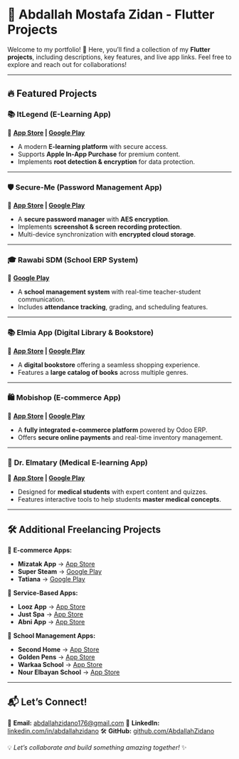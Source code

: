 # 🎨 **Abdallah Mostafa Zidan - Flutter Projects**

Welcome to my portfolio! 🚀 Here, you’ll find a collection of my **Flutter projects**, including descriptions, key features, and live app links. Feel free to explore and reach out for collaborations!

---

## 🔥 **Featured Projects**

### 📚 **ItLegend (E-Learning App)**
📲 **[App Store](https://apps.apple.com/us/app/it-legend/id6446231104) | [Google Play](https://play.google.com/store/apps/details?id=com.itlegend.itlegendapp)**

- A modern **E-learning platform** with secure access.
- Supports **Apple In-App Purchase** for premium content.
- Implements **root detection & encryption** for data protection.

---

### 🛡 **Secure-Me (Password Management App)**
📲 **[App Store](https://apps.apple.com/us/app/secure-me-app/id6667112182) | [Google Play](https://play.google.com/store/apps/details?id=com.hubinterface.secureme)**

- A **secure password manager** with **AES encryption**.
- Implements **screenshot & screen recording protection**.
- Multi-device synchronization with **encrypted cloud storage**.

---

### 🎓 **Rawabi SDM (School ERP System)**
📲 **[Google Play](https://play.google.com/store/apps/details?id=com.hubinterface.rawabisdm)**

- A **school management system** with real-time teacher-student communication.
- Includes **attendance tracking**, grading, and scheduling features.

---

### 📚 **Elmia App (Digital Library & Bookstore)**
📲 **[App Store](https://apps.apple.com/us/app/elmia-bookstore/id6511247597) | [Google Play](https://play.google.com/store/apps/details?id=com.elmia.app)**

- A **digital bookstore** offering a seamless shopping experience.
- Features a **large catalog of books** across multiple genres.

---

### 🛍 **Mobishop (E-commerce App)**
📲 **[App Store](https://apps.apple.com/us/app/mobishop/id6469453805) | [Google Play](https://play.google.com/store/apps/details?id=com.itlegend.mobishop)**

- A **fully integrated e-commerce platform** powered by Odoo ERP.
- Offers **secure online payments** and real-time inventory management.

---

### 🏥 **Dr. Elmatary (Medical E-learning App)**
📲 **[App Store](https://apps.apple.com/us/app/dr-elmatary/id6444082218) | [Google Play](https://play.google.com/store/apps/details?id=com.itlegend.elmatry)**

- Designed for **medical students** with expert content and quizzes.
- Features interactive tools to help students **master medical concepts**.

---

## 🛠 **Additional Freelancing Projects**

📌 **E-commerce Apps:**
- **Mizatak App** → [App Store](https://apps.apple.com/us/app/mizatak/id6476163157)
- **Super Steam** → [Google Play](https://play.google.com/store/apps/details?id=com.itlegend.supersteam)
- **Tatiana** → [Google Play](https://play.google.com/store/apps/details?id=com.tatianaproducts.tatiana)

📌 **Service-Based Apps:**
- **Looz App** → [App Store](https://apps.apple.com/us/app/%D8%AA%D8%B7%D8%A8%D9%8A%D9%82-%D9%84%D9%88%D8%B2/id6451120012)
- **Just Spa** → [App Store](https://apps.apple.com/us/app/just-spa/id6472675205)
- **Abni App** → [App Store](https://apps.apple.com/us/app/abni/id6705117138)

📌 **School Management Apps:**
- **Second Home** → [App Store](https://apps.apple.com/us/app/second-home-school-2/id6455370646)
- **Golden Pens** → [App Store](https://apps.apple.com/us/app/golden-pens-schools/id6456704037)
- **Warkaa School** → [App Store](https://apps.apple.com/us/app/%D9%85%D8%AF%D8%B1%D8%B3%D8%A9-%D8%A7%D9%84%D9%88%D8%B1%D9%83%D8%A7%D8%A1-%D8%A7%D9%84%D8%A7%D9%87%D9%84%D9%8A%D8%A9/id6657988703)
- **Nour Elbayan School** → [App Store](https://apps.apple.com/us/app/%D9%85%D8%AF%D8%A7%D8%B1%D8%B3-%D9%86%D9%88%D8%B1-%D8%A7%D9%84%D8%A8%D9%8A%D8%A7%D9%86-%D8%A7%D9%84%D8%A7%D9%87%D9%84%D9%8A%D8%A9/id6670618611)

---

## 📬 **Let’s Connect!**

📧 **Email:** [abdallahzidano176@gmail.com](mailto:abdallahzidano176@gmail.com)
🔗 **LinkedIn:** [linkedin.com/in/abdallahzidano](https://linkedin.com/in/abdallahzidano)
🛠 **GitHub:** [github.com/AbdallahZidano](https://github.com/AbdallahZidano)

💡 *Let’s collaborate and build something amazing together!* ✨
